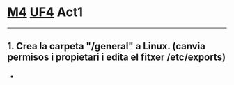 # [M4](/M4/M4.md) [UF4](/M4/UF4/UF4.md) Act1
***
## 1. Crea la carpeta "/general" a Linux. (canvia permisos i propietari i edita el fitxer /etc/exports)
- ### ![]()
